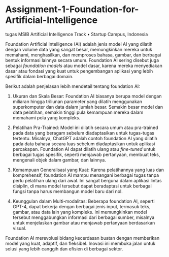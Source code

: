 # Assignment-1-Foundation-for-Artificial-Intelligence
tugas MSIB Artificial Intelligence Track • Startup Campus, Indonesia

Foundation Artificial Intelligence (AI) adalah jenis model AI yang dilatih dengan volume data yang sangat besar, memungkinkan mereka untuk memahami, menghasilkan, dan memproses bahasa, gambar, dan berbagai bentuk informasi lainnya secara umum. Foundation AI sering disebut juga sebagai *foundation models* atau model dasar, karena mereka menyediakan dasar atau fondasi yang kuat untuk pengembangan aplikasi yang lebih spesifik dalam berbagai domain.

Berikut adalah penjelasan lebih mendetail tentang foundation AI:

1. Ukuran dan Skala Besar: Foundation AI biasanya berupa model dengan miliaran hingga triliunan parameter yang dilatih menggunakan superkomputer dan data dalam jumlah besar. Semakin besar model dan data pelatihan, semakin tinggi pula kemampuan mereka dalam memahami pola yang kompleks.

2. Pelatihan Pra-Trained: Model ini dilatih secara umum atau pra-trained pada data yang beragam sebelum diadaptasikan untuk tugas-tugas tertentu. Misalnya, ChatGPT adalah contoh foundation AI yang dilatih pada data bahasa secara luas sebelum diadaptasikan untuk aplikasi percakapan. Foundation AI dapat dilatih ulang atau *fine-tuned* untuk berbagai tugas spesifik, seperti menjawab pertanyaan, membuat teks, mengenali objek dalam gambar, dan lainnya.

3. Kemampuan Generalisasi yang Kuat: Karena pelatihannya yang luas dan komprehensif, foundation AI mampu menangani berbagai tugas tanpa perlu pelatihan ulang dari awal. Ini sangat berguna dalam aplikasi lintas disiplin, di mana model tersebut dapat beradaptasi untuk berbagai fungsi tanpa harus membangun model baru dari nol.

4. Keunggulan dalam Multi-modalitas: Beberapa foundation AI, seperti GPT-4, dapat bekerja dengan berbagai jenis input, termasuk teks, gambar, atau data lain yang kompleks. Ini memungkinkan model tersebut menggabungkan informasi dari berbagai sumber, misalnya untuk menjelaskan gambar atau menjawab pertanyaan berdasarkan visual.

Foundation AI merevolusi bidang kecerdasan buatan dengan memberikan model yang kuat, adaptif, dan fleksibel. Inovasi ini membuka jalan untuk solusi yang lebih canggih dan efisien di berbagai sektor.
